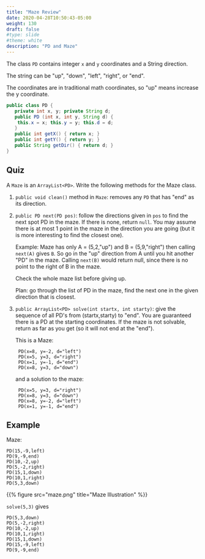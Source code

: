 ```yaml
---
title: "Maze Review"
date: 2020-04-28T10:50:43-05:00
weight: 130
draft: false
#type: slide
#theme: white
description: "PD and Maze"
---
```


The class `PD` contains integer `x` and `y` coordinates
and a String direction.

The string can be "up", "down", "left", "right", or "end".

The coordinates are in traditional math coordinates, so "up" means
increase the y coordinate.

```java
public class PD {
   private int x, y; private String d;
   public PD (int x, int y, String d) { 
    this.x = x; this.y = y; this.d = d;
   }
   public int getX() { return x; }
   public int getY() { return y; }
   public String getDir() { return d; }
}
```

## Quiz

A `Maze` is an `ArrayList<PD>`. Write the following methods for the
Maze class.

1. `public void clean()` method in `Maze`: removes any `PD` that has
   "end" as its direction.
   
2. `public PD next(PD pos)`: follow the directions given in `pos` to
   find the next spot PD in the maze. If there is none, return
   `null`. You may assume there is at most 1 point in the maze in the
   direction you are going (but it is more interesting to find the
   closest one).
   
   Example: Maze has only A = (5,2,"up") and B = (5,9,"right") then
   calling `next(A)` gives `B`. So go in the "up" direction from A
   until you hit another "PD" in the maze. Calling `next(B)` would
   return null, since there is no point to the right of B in the maze.

    Check the whole maze list before giving up. 
    
    Plan: go through the list of PD in the maze, find the next one in
    the given direction that is closest.

3. `public ArrayList<PD> solve(int startx, int starty)`:
   give the sequence of all PD's from
   (startx,starty) to "end". You are guaranteed there is a PD at the
   starting coordinates. If
   the maze is not solvable, return as far as you get (so it will not
   end at the "end").

    This is a Maze:
    
        PD(x=8, y=-2, d="left")
        PD(x=5, y=3, d="right")
        PD(x=1, y=-1, d="end")
        PD(x=8, y=3, d="down")
    
    and a solution to the maze:

        PD(x=5, y=3, d="right")
        PD(x=8, y=3, d="down")
        PD(x=8, y=-2, d="left")
        PD(x=1, y=-1, d="end")

## Example

Maze:

    PD(15,-9,left)
    PD(9,-9,end)
    PD(10,-2,up)
    PD(5,-2,right)
    PD(15,1,down)
    PD(10,1,right)
    PD(5,3,down)

{{% figure src="maze.png" title="Maze Illustration" %}}


    
`solve(5,3)` gives

    PD(5,3,down)
    PD(5,-2,right)
    PD(10,-2,up)
    PD(10,1,right)
    PD(15,1,down)
    PD(15,-9,left)
    PD(9,-9,end)


